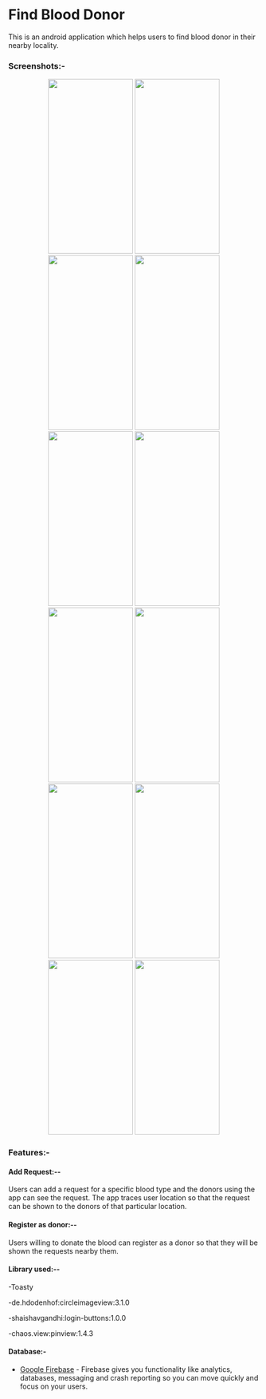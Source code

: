 
# Find Blood Donor

This is an android application which helps users to find blood donor in their nearby locality.
### Screenshots:-
<p align="center">

<img src="https://user-images.githubusercontent.com/91082323/134048182-946e254e-f88d-40c5-bc85-d0029ef90695.jpg" width="170" height="350"> 
<img src="https://user-images.githubusercontent.com/91082323/134048188-a9f6ca12-bb2c-4445-b573-e215fe265daf.jpg" width="170" height="350"> 
 
<img src="https://user-images.githubusercontent.com/91082323/134048190-37d27946-8c43-4ece-ae3c-e8cac2183363.jpg" width="170" height="350">
<img src="https://user-images.githubusercontent.com/91082323/134048195-dcabf61b-e5ca-4c63-8823-50adece1ccd2.jpg" width="170" height="350">
<img src="https://user-images.githubusercontent.com/91082323/134048197-49384eaf-fb33-4c78-8df8-46604030faa4.jpg" width="170" height="350">
<img src="https://user-images.githubusercontent.com/91082323/134048201-780a53b7-9969-428c-8770-d2491126712a.jpg" width="170" height="350">
<img src="https://user-images.githubusercontent.com/91082323/134048202-755e8f1c-3193-41bc-872e-9bbfd52ddcb3.jpg" width="170" height="350">
<img src="https://user-images.githubusercontent.com/91082323/134048206-b91b981a-f767-4d59-a6d3-25f813dcedce.jpg" width="170" height="350">
<img src="https://user-images.githubusercontent.com/91082323/134048210-06fdf782-6a0e-439f-9048-088702b634dc.jpg" width="170" height="350">
<img src="https://user-images.githubusercontent.com/91082323/134048212-d2545388-ed5b-4ad7-b54b-6b1898773636.jpg" width="170" height="350">
<img src="https://user-images.githubusercontent.com/91082323/134048214-92714e1c-bada-48c0-9125-d4d92faaf89f.jpg" width="170" height="350">
<img src="https://user-images.githubusercontent.com/91082323/134048216-2b1b95c6-f687-41ad-8012-467210a0f487.jpg" width="170" height="350">
</p>

### Features:-

#### Add Request:--
Users can add a request for a specific blood type and the donors using the app can see the request.
The app traces user location so that the request can be shown to the donors of that particular location.

#### Register as donor:--
Users willing to donate the blood can register as a donor so that they will be shown the requests nearby them.

#### Library used:--

-Toasty

-de.hdodenhof:circleimageview:3.1.0

-shaishavgandhi:login-buttons:1.0.0

-chaos.view:pinview:1.4.3

#### Database:-

- [Google Firebase](https://firebase.google.com/) - Firebase gives you functionality like analytics, databases, messaging and crash reporting so you can move quickly and focus on your users.
